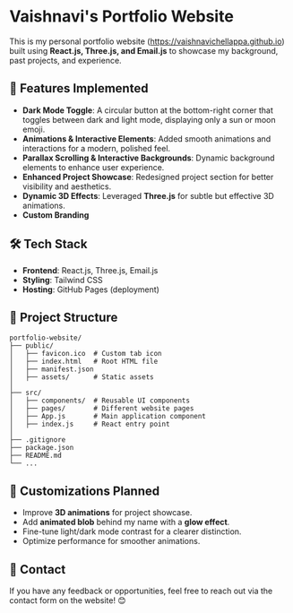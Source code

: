 # Vaishnavi's Portfolio Website

This is my personal portfolio website (https://vaishnavichellappa.github.io) built using **React.js, Three.js, and Email.js** to showcase my background, past projects, and experience.

## 🚀 Features Implemented

- **Dark Mode Toggle**: A circular button at the bottom-right corner that toggles between dark and light mode, displaying only a sun or moon emoji.
- **Animations & Interactive Elements**: Added smooth animations and interactions for a modern, polished feel.
- **Parallax Scrolling & Interactive Backgrounds**: Dynamic background elements to enhance user experience.
- **Enhanced Project Showcase**: Redesigned project section for better visibility and aesthetics.
- **Dynamic 3D Effects**: Leveraged **Three.js** for subtle but effective 3D animations.
- **Custom Branding**

## 🛠️ Tech Stack

- **Frontend**: React.js, Three.js, Email.js
- **Styling**: Tailwind CSS
- **Hosting**: GitHub Pages (deployment)

## 📂 Project Structure
```
portfolio-website/
├── public/
│   ├── favicon.ico  # Custom tab icon
│   ├── index.html   # Root HTML file
│   ├── manifest.json
│   ├── assets/      # Static assets
│
├── src/
│   ├── components/  # Reusable UI components
│   ├── pages/       # Different website pages
│   ├── App.js       # Main application component
│   ├── index.js     # React entry point
│
├── .gitignore
├── package.json
├── README.md
└── ...
```

## 🎨 Customizations Planned

- Improve **3D animations** for project showcase.
- Add **animated blob** behind my name with a **glow effect**.
- Fine-tune light/dark mode contrast for a clearer distinction.
- Optimize performance for smoother animations.


## 📧 Contact
If you have any feedback or opportunities, feel free to reach out via the contact form on the website! 😊


